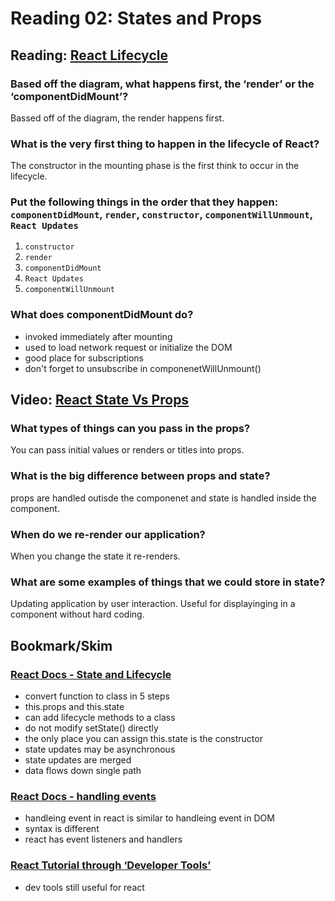 # Reading 02: States and Props

## Reading: [React Lifecycle](https://medium.com/@joshuablankenshipnola/react-component-lifecycle-events-cb77e670a093)

### Based off the diagram, what happens first, the ‘render’ or the ‘componentDidMount’?

Bassed off of the diagram, the render happens first.

### What is the very first thing to happen in the lifecycle of React?

The constructor in the mounting phase is the first think to occur in the lifecycle. 

### Put the following things in the order that they happen: `componentDidMount`, `render`, `constructor`, `componentWillUnmount`, `React Updates`

1. `constructor`
2. `render`
3. `componentDidMount`
4. `React Updates`
5. `componentWillUnmount`

### What does componentDidMount do?

- invoked immediately after mounting
- used to load network request or initialize the DOM
- good place for subscriptions
- don't forget to unsubscribe in componenetWillUnmount()

## Video: [React State Vs Props](https://medium.com/@joshuablankenshipnola/react-component-lifecycle-events-cb77e670a093)

### What types of things can you pass in the props?

You can pass initial values or renders or titles into props.

### What is the big difference between props and state?

props are handled outisde the componenet and state is handled inside the component.

### When do we re-render our application?

When you change the state it re-renders.

### What are some examples of things that we could store in state?

Updating application by user interaction. Useful for displayinging in a component without hard coding.

## Bookmark/Skim

### [React Docs - State and Lifecycle](https://reactjs.org/docs/state-and-lifecycle.html)

- convert function to class in 5 steps
- this.props and this.state
- can add lifecycle methods to a class
- do not modify setState() directly
- the only place you can assign this.state is the constructor
- state updates may be asynchronous
- state updates are merged
- data flows down single path

### [React Docs - handling events](https://reactjs.org/docs/handling-events.html)

- handleing event in react is similar to handleing event in DOM
- syntax is different
- react has event listeners and handlers

### [React Tutorial through ‘Developer Tools’](https://reactjs.org/tutorial/tutorial.html)

- dev tools still useful for react
